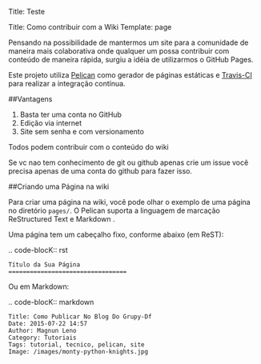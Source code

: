 Title: Teste


Title: Como contribuir com a Wiki
Template: page

Pensando na possibilidade de mantermos um site para a comunidade de maneira mais colaborativa onde qualquer um possa contribuir com conteúdo de maneira rápida, surgiu a idéia de utilizarmos o GitHub Pages.

Este projeto utiliza [Pelican](http://blog.getpelican.com/) como gerador de páginas estáticas e [Travis-CI](https://travis-ci.org/) para realizar a integração contínua.


##Vantagens

1. Basta ter uma conta no GitHub
2. Edição via internet
3. Site sem senha e com versionamento

Todos podem contribuir com o conteúdo do wiki

Se vc nao tem conhecimento de git ou github apenas crie um issue você precisa apenas de uma conta do github para fazer isso.

##Criando uma Página na wiki

Para criar uma página na wiki, você pode olhar o exemplo de uma página no diretório ``pages/``.
O Pelican suporta a linguagem de marcação ReStructured Text e Markdown . 

Uma página tem um cabeçalho fixo, conforme abaixo (em ReST):

.. code-blocK:: rst

    Título da Sua Página
    =================================
    
Ou em Markdown:

.. code-blocK:: markdown

    Title: Como Publicar No Blog Do Grupy-Df
    Date: 2015-07-22 14:57
    Author: Magnun Leno
    Category: Tutoriais
    Tags: tutorial, tecnico, pelican, site
    Image: /images/monty-python-knights.jpg


